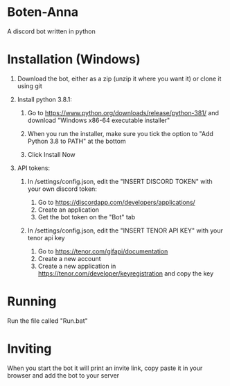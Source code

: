 # Boten-Anna
A discord bot written in python


# Installation (Windows)

1. Download the bot, either as a zip (unzip it where you want it) or clone it using git

2. Install python 3.8.1:

   1. Go to https://www.python.org/downloads/release/python-381/ and download "Windows x86-64 executable installer"

   2. When you run the installer, make sure you tick the option to "Add Python 3.8 to PATH" at the bottom

   3. Click Install Now

3. API tokens:

    1. In /settings/config.json, edit the "INSERT DISCORD TOKEN" with your own discord token:
         1. Go to https://discordapp.com/developers/applications/
         2. Create an application
         3. Get the bot token on the "Bot" tab

    2. In /settings/config.json, edit the "INSERT TENOR API KEY" with your tenor api key
         1. Go to https://tenor.com/gifapi/documentation
         2. Create a new account
         3. Create a new application in https://tenor.com/developer/keyregistration and copy the key


# Running
Run the file called "Run.bat"


# Inviting
When you start the bot it will print an invite link, copy paste it in your browser and add the bot to your server

